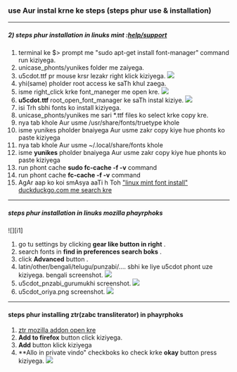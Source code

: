 ### use Aur instal krne ke steps (steps phur use & installation)
------
##### 2) steps phur installation in linuks mint :[help/support](https://blog.softhints.com/add-new-fonts-in-linux-mint/)
1. terminal ke $> prompt me "sudo apt-get install font-manager" command run kiziyega.
1. unicase_phonts/yunikes folder me zaiyega.
3. u5cdot.ttf pr mouse krsr lezakr right klick kiziyega.
![](./imez/right_click_root.png)
4. yhi(same) pholder root access ke saTh khul zaega.
5. isme right_click krke font_maneger me open kre.
![](./imez/root_open_font_manager.png)
6. **u5cdot.ttf** root_open_font_manager ke saTh instal kiziye.
![](./imez/font_manager_install.png)
7. isi Trh sbhi fonts ko install kiziyega.
8. unicase_phonts/yunikes me sari *.ttf files ko select krke copy kre.
9. nya tab khole Aur usme /usr/share/fonts/truetype khole
10. isme yunikes pholder bnaiyega Aur usme zakr copy kiye hue phonts ko paste kiziyega
11. nya tab khole Aur usme ~/.local/share/fonts khole
10. isme **yunikes** pholder bnaiyega Aur usme zakr copy kiye hue phonts ko paste kiziyega
11. run phont cache **sudo fc-cache -f -v** command
12. run phont cache **fc-cache -f -v** command
11. AgAr aap ko koi smAsya aaTi h Toh ["linux mint font install" duckduckgo.com me search kre](https://blog.softhints.com/add-new-fonts-in-linux-mint/)
-------
##### steps phur installation in linuks mozilla phayrphoks
![][i1]
1. go tu settings by clicking  **gear like button in right** .
1. search fonts in  **find in preferences search boks** .
1. click **Advanced** button .
1. latin/other/bengali/telugu/punzabi/.... sbhi ke liye u5cdot phont uze kiziyega. bengali screenshot.
![](./imez/u5cdot_bNgali.png)
1. u5cdot_pnzabi_gurumukhi screenshot.
![](./imez/u5cdot_pnzabi_gurumukhi.png)
1. u5cdot_oriya.png  screenshot.
![](./imez/u5cdot_oriya.png)
----------

#### steps phur installing ztr(zabc transliterator) in phayrphoks
1. [ztr mozilla addon open kre](https://addons.mozilla.org/en-US/firefox/addon/ztr/)
2. **Add to firefox** button click kiziyega.
3. **Add** button klick kiziyega
4. **Allo in private vindo" checkboks ko check krke **okay** button press kiziyega.
![](./imez/allou_private.png)

